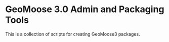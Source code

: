 # GeoMoose 3.0 Admin and Packaging Tools

This is a collection of scripts for creating GeoMoose3 packages.



